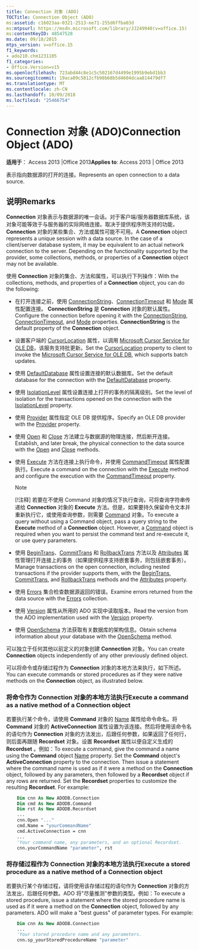 ```yaml
---
title: Connection 对象 (ADO)
TOCTitle: Connection Object (ADO)
ms:assetid: c16023aa-0321-2513-ee71-255d6ffba03d
ms:mtpsurl: https://msdn.microsoft.com/library/JJ249940(v=office.15)
ms:contentKeyID: 48547528
ms.date: 09/18/2015
mtps_version: v=office.15
f1_keywords:
- ado210.chm1231105
f1_categories:
- Office.Version=v15
ms.openlocfilehash: 723abd44c8e1c5c502167d4499e1995b9ebd1bb3
ms.sourcegitcommit: 19aca09c5812cfb98b68b5d4604dcaa814479df7
ms.translationtype: MT
ms.contentlocale: zh-CN
ms.lasthandoff: 10/09/2018
ms.locfileid: "25466754"
---
```

# <a name="connection-object-ado"></a><span data-ttu-id="ccb84-102">Connection 对象 (ADO)</span><span class="sxs-lookup"><span data-stu-id="ccb84-102">Connection Object (ADO)</span></span>

<span data-ttu-id="ccb84-103">**适用于**： Access 2013 |Office 2013</span><span class="sxs-lookup"><span data-stu-id="ccb84-103">**Applies to**: Access 2013 | Office 2013</span></span>

<span data-ttu-id="ccb84-104">表示指向数据源的打开的连接。</span><span class="sxs-lookup"><span data-stu-id="ccb84-104">Represents an open connection to a data source.</span></span>

## <a name="remarks"></a><span data-ttu-id="ccb84-105">说明</span><span class="sxs-lookup"><span data-stu-id="ccb84-105">Remarks</span></span>

<span data-ttu-id="ccb84-p101">**Connection** 对象表示与数据源的唯一会话。对于客户端/服务器数据库系统，该对象可能等效于与服务器的实际网络连接。取决于提供程序所支持的功能， **Connection** 对象的某些集合、方法或属性可能不可用。</span><span class="sxs-lookup"><span data-stu-id="ccb84-p101">A **Connection** object represents a unique session with a data source. In the case of a client/server database system, it may be equivalent to an actual network connection to the server. Depending on the functionality supported by the provider, some collections, methods, or properties of a **Connection** object may not be available.</span></span>

<span data-ttu-id="ccb84-109">使用 **Connection** 对象的集合、方法和属性，可以执行下列操作：</span><span class="sxs-lookup"><span data-stu-id="ccb84-109">With the collections, methods, and properties of a **Connection** object, you can do the following:</span></span>

  - <span data-ttu-id="ccb84-p102">在打开连接之前，使用 [ConnectionString](connectionstring-property-ado.md)、[ConnectionTimeout](connectiontimeout-property-ado.md) 和 [Mode](mode-property-ado.md) 属性配置连接。 **ConnectionString** 是 **Connection** 对象的默认属性。</span><span class="sxs-lookup"><span data-stu-id="ccb84-p102">Configure the connection before opening it with the [ConnectionString](connectionstring-property-ado.md), [ConnectionTimeout](connectiontimeout-property-ado.md), and [Mode](mode-property-ado.md) properties. **ConnectionString** is the default property of the **Connection** object.</span></span>

  - <span data-ttu-id="ccb84-112">设置客户端的 [CursorLocation](cursorlocation-property-ado.md) 属性，以调用 [Microsoft Cursor Service for OLE DB](microsoft-cursor-service-for-ole-db-ado-service-component.md)，该服务支持批更新。</span><span class="sxs-lookup"><span data-stu-id="ccb84-112">Set the [CursorLocation](cursorlocation-property-ado.md) property to client to invoke the [Microsoft Cursor Service for OLE DB](microsoft-cursor-service-for-ole-db-ado-service-component.md), which supports batch updates.</span></span>

  - <span data-ttu-id="ccb84-113">使用 [DefaultDatabase](defaultdatabase-property-ado.md) 属性设置连接的默认数据库。</span><span class="sxs-lookup"><span data-stu-id="ccb84-113">Set the default database for the connection with the [DefaultDatabase](defaultdatabase-property-ado.md) property.</span></span>

  - <span data-ttu-id="ccb84-114">使用 [IsolationLevel](isolationlevel-property-ado.md) 属性设置连接上打开的事务的隔离级别。</span><span class="sxs-lookup"><span data-stu-id="ccb84-114">Set the level of isolation for the transactions opened on the connection with the [IsolationLevel](isolationlevel-property-ado.md) property.</span></span>

  - <span data-ttu-id="ccb84-115">使用 [Provider](provider-property-ado.md) 属性指定 OLE DB 提供程序。</span><span class="sxs-lookup"><span data-stu-id="ccb84-115">Specify an OLE DB provider with the [Provider](provider-property-ado.md) property.</span></span>

  - <span data-ttu-id="ccb84-116">使用 [Open](open-method-ado-connection.md) 和 [Close](close-method-ado.md) 方法建立与数据源的物理连接，然后断开连接。</span><span class="sxs-lookup"><span data-stu-id="ccb84-116">Establish, and later break, the physical connection to the data source with the [Open](open-method-ado-connection.md) and [Close](close-method-ado.md) methods.</span></span>

  - <span data-ttu-id="ccb84-117">使用 [Execute](https://msdn.microsoft.com/library/jj249832\(v=office.15\)) 方法在连接上执行命令，并使用 [CommandTimeout](commandtimeout-property-ado.md) 属性配置执行。</span><span class="sxs-lookup"><span data-stu-id="ccb84-117">Execute a command on the connection with the [Execute](https://msdn.microsoft.com/library/jj249832\(v=office.15\)) method and configure the execution with the [CommandTimeout](commandtimeout-property-ado.md) property.</span></span>
    

    > [!NOTE]
    > <span data-ttu-id="ccb84-p103">[!注释] 若要在不使用 Command 对象的情况下执行查询，可将查询字符串传递给 **Connection** 对象的 **Execute** 方法。但是，如果要持久保留命令文本并重新执行它，或使用查询参数，则需要 [Command](command-object-ado.md) 对象。</span><span class="sxs-lookup"><span data-stu-id="ccb84-p103">To execute a query without using a Command object, pass a query string to the **Execute** method of a **Connection** object. However, a [Command](command-object-ado.md) object is required when you want to persist the command text and re-execute it, or use query parameters.</span></span>

  - <span data-ttu-id="ccb84-120">使用 [BeginTrans](begintrans-committrans-and-rollbacktrans-methods-ado.md)、[CommitTrans](begintrans-committrans-and-rollbacktrans-methods-ado.md) 和 [RollbackTrans](begintrans-committrans-and-rollbacktrans-methods-ado.md) 方法以及 [Attributes](attributes-property-ado.md) 属性管理打开连接上的事务（如果提供程序支持嵌套事务，则包括嵌套事务）。</span><span class="sxs-lookup"><span data-stu-id="ccb84-120">Manage transactions on the open connection, including nested transactions if the provider supports them, with the [BeginTrans](begintrans-committrans-and-rollbacktrans-methods-ado.md), [CommitTrans](begintrans-committrans-and-rollbacktrans-methods-ado.md), and [RollbackTrans](begintrans-committrans-and-rollbacktrans-methods-ado.md) methods and the [Attributes](attributes-property-ado.md) property.</span></span>

  - <span data-ttu-id="ccb84-121">使用 [Errors](errors-collection-ado.md) 集合检查数据源返回的错误。</span><span class="sxs-lookup"><span data-stu-id="ccb84-121">Examine errors returned from the data source with the [Errors](errors-collection-ado.md) collection.</span></span>

  - <span data-ttu-id="ccb84-122">使用 [Version](version-property-ado.md) 属性从所用的 ADO 实现中读取版本。</span><span class="sxs-lookup"><span data-stu-id="ccb84-122">Read the version from the ADO implementation used with the [Version](version-property-ado.md) property.</span></span>

  - <span data-ttu-id="ccb84-123">使用 [OpenSchema](openschema-method-ado.md) 方法获取有关数据库的架构信息。</span><span class="sxs-lookup"><span data-stu-id="ccb84-123">Obtain schema information about your database with the [OpenSchema](openschema-method-ado.md) method.</span></span>

<span data-ttu-id="ccb84-124">可以独立于任何其他以前定义的对象创建 **Connection** 对象。</span><span class="sxs-lookup"><span data-stu-id="ccb84-124">You can create **Connection** objects independently of any other previously defined object.</span></span>

<span data-ttu-id="ccb84-125">可以将命令或存储过程作为 **Connection** 对象的本地方法来执行，如下所述。</span><span class="sxs-lookup"><span data-stu-id="ccb84-125">You can execute commands or stored procedures as if they were native methods on the **Connection** object, as illustrated below.</span></span>

### <a name="execute-a-command-as-a-native-method-of-a-connection-object"></a><span data-ttu-id="ccb84-126">将命令作为 Connection 对象的本地方法执行</span><span class="sxs-lookup"><span data-stu-id="ccb84-126">Execute a command as a native method of a Connection object</span></span>

<span data-ttu-id="ccb84-p104">若要执行某个命令，请使用 **Command** 对象的 [Name](name-property-ado.md) 属性给命令命名。将 **Command** 对象的 **ActiveConnection** 属性设置为该连接。然后将使用该命令名的语句作为 **Connection** 对象的方法发出，后跟任何参数，如果返回了任何行，则后面再跟随 **Recordset** 对象。设置 **Recordset** 属性以便自定义生成的 **Recordset** 。例如：</span><span class="sxs-lookup"><span data-stu-id="ccb84-p104">To execute a command, give the command a name using the **Command** object [Name](name-property-ado.md) property. Set the **Command** object's **ActiveConnection** property to the connection. Then issue a statement where the command name is used as if it were a method on the **Connection** object, followed by any parameters, then followed by a **Recordset** object if any rows are returned. Set the **Recordset** properties to customize the resulting **Recordset**. For example:</span></span>

```vb
    Dim cnn As New ADODB.Connection
    Dim cmd As New ADODB.Command
    Dim rst As New ADODB.Recordset
    ...
    cnn.Open "..."
    cmd.Name = "yourCommandName"
    cmd.ActiveConnection = cnn
    ...
    'Your command name, any parameters, and an optional Recordset.
    cnn.yourCommandName "parameter", rst
```

### <a name="execute-a-stored-procedure-as-a-native-method-of-a-connection-object"></a><span data-ttu-id="ccb84-132">将存储过程作为 Connection 对象的本地方法执行</span><span class="sxs-lookup"><span data-stu-id="ccb84-132">Execute a stored procedure as a native method of a Connection object</span></span>

<span data-ttu-id="ccb84-p105">若要执行某个存储过程，请将使用该存储过程的语句作为 **Connection** 对象的方法发出，后跟任何参数。ADO 将"尽量推测"参数的类型。例如：</span><span class="sxs-lookup"><span data-stu-id="ccb84-p105">To execute a stored procedure, issue a statement where the stored procedure name is used as if it were a method on the **Connection** object, followed by any parameters. ADO will make a "best guess" of parameter types. For example:</span></span>

```vb
    Dim cnn As New ADODB.Connection
    ...
    'Your stored procedure name and any parameters.
    cnn.sp_yourStoredProcedureName "parameter"
```
